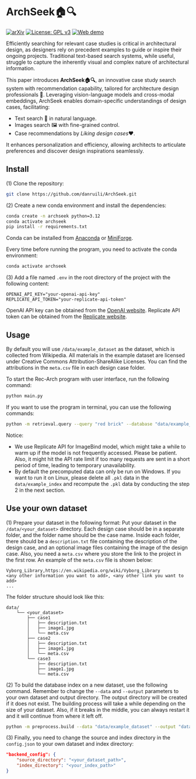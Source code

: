 # ArchSeek🏠🔍

[![arXiv](https://img.shields.io/badge/arXiv-1234.56789-b31b1b.svg)](https://arxiv.org/abs/2503.18680) [![License: GPL v3](https://img.shields.io/badge/License-GPLv3-blue.svg)](https://www.gnu.org/licenses/gpl-3.0) [![Web demo](https://img.shields.io/badge/Web%20demo-https%3A%2F%2Farchseek.onrender.com-darkgreen)](https://archseek.onrender.com)

Efficiently searching for relevant case studies is critical in architectural design, as designers rely on precedent examples to guide or inspire their ongoing projects. Traditional text-based search systems, while useful, struggle to capture the inherently visual and complex nature of architectural information. 

This paper introduces **ArchSeek🏠🔍**, an innovative case study search system with recommendation capability, tailored for architecture design professionals 📐. Leveraging vision-language models and cross-modal embeddings, ArchSeek enables domain-specific understandings of design cases, facilitating:
- Text search 💬 in natural language.
- Images search 🖼️ with fine-grained control.
- Case recommendations by *Liking design cases*❤️. 

It enhances personalization and efficiency, allowing architects to articulate preferences and discover design inspirations seamlessly.

## Install

(1) Clone the repository:
```bash
git clone https://github.com/danruili/ArchSeek.git
```

(2) Create a new conda environment and install the dependencies:

```bash
conda create -n archseek python=3.12
conda activate archseek
pip install -r requirements.txt
```

Conda can be installed from [Anaconda](https://docs.anaconda.com/miniconda/) or [MiniForge](https://conda-forge.org/miniforge/).

Every time before running the program, you need to activate the conda environment:

```bash
conda activate archseek
```

(3) Add a file named `.env` in the root directory of the project with the following content:

```env
OPENAI_API_KEY="your-openai-api-key"
REPLICATE_API_TOKEN="your-replicate-api-token"
```

OpenAI API key can be obtained from the [OpenAI website](https://platform.openai.com/docs/quickstart).
Replicate API token can be obtained from the [Replicate website](https://replicate.com/).


## Usage

By default you will use `/data/example_dataset` as the dataset, which is collected from Wikipedia. All materials in the example dataset are licensed under Creative Commons Attribution-ShareAlike Licenses. You can find the attributions in the `meta.csv` file in each design case folder.

To start the Rec-Arch program with user interface, run the following command:

```bash
python main.py
```

If you want to use the program in terminal, you can use the following commands:

```bash
python -m retrieval.query --query "red brick" --database "data/example_index"
```

Notice: 
- We use Replicate API for ImageBind model, which might take a while to warm up if the model is not frequently accessed. Please be patient. Also, it might hit the API rate limit if too many requests are sent in a short period of time, leading to temporary unavailability.
- By default the precomputed data can only be run on Windows. If you want to run it on Linux, please delete all `.pkl` data in the `data/example_index` and recompute the `.pkl` data by conducting the step 2 in the next section.

## Use your own dataset

(1) Prepare your dataset in the following format: Put your dataset in the `/data/<your_dataset>` directory. Each design case should be in a separate folder, and the folder name should be the case name. Inside each folder, there should be a `description.txt` file containing the description of the design case, and an optional image files containing the image of the design case. Also, you need a `meta.csv` where you store the link to the project in the first row. An example of the `meta.csv` file is shown below:

```csv
Vyborg_Library,https://en.wikipedia.org/wiki/Vyborg_Library
<any other information you want to add>, <any other link you want to add>
...
```

The folder structure should look like this:

```text
data/
    └── <your_dataset>
        ├── case1
        │   ├── description.txt
        │   ├── image1.jpg
        │   └── meta.csv
        ├── case2
        │   ├── description.txt
        │   ├── image1.jpg
        │   └── meta.csv
        └── case3
            ├── description.txt
            ├── image1.jpg
            └── meta.csv
```

(2) To build the database index on a new dataset, use the following command. Remember to change the `--data` and `--output` parameters to your own dataset and output directory. The output directory will be created if it does not exist. The building process will take a while depending on the size of your dataset. Also, if it breaks in the middle, you can always restart it and it will continue from where it left off.

```bash
python -m preprocess.build --data "data/example_dataset" --output "data/example_index"
```

(3) Finally, you need to change the source and index directory in the `config.json` to your own dataset and index directory:

```json
"backend_config": {
    "source_directory": "<your_dataset_path>",
    "index_directory": "<your_index_path>"
}
```